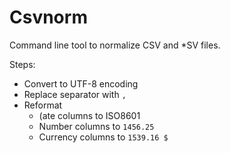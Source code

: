 # Csvnorm

Command line tool to normalize CSV and *SV files.

Steps:

- Convert to UTF-8 encoding
- Replace separator with `,`
- Reformat
  - (ate columns to ISO8601
  - Number columns to `1456.25`
  - Currency columns to `1539.16 $`
